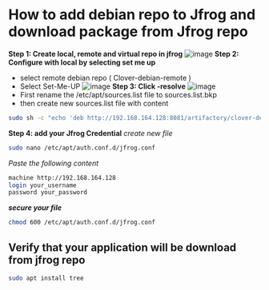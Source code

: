 # How to add debian repo to Jfrog and download package from Jfrog repo
**Step 1: Create local, remote and virtual repo in jfrog**
![image](https://github.com/user-attachments/assets/9e02f4b4-57fd-41b1-b6e6-569110908cf5)
**Step 2: Configure with local by selecting set me up**
- select remote debian repo ( Clover-debian-remote )
- Select Set-Me-UP
![image](https://github.com/user-attachments/assets/ca1114ea-eed3-4dba-8de6-0ac4ab924494)
**Step 3: Click -resolve**
![image](https://github.com/user-attachments/assets/4a3cda4c-e6ef-4251-8154-6b46dfdab62f)
- First rename the /etc/apt/sources.list file to sources.list.bkp
- then create new sources.list file with content  
```bash
sudo sh -c "echo 'deb http://192.168.164.128:8081/artifactory/clover-debian-remote trusty main' >> /etc/apt/sources.list"
```
**Step 4: add your Jfrog Credential**
*create new file*
```bash
sudo nano /etc/apt/auth.conf.d/jfrog.conf
```
*Paste the following content*
```bash
machine http://192.168.164.128
login your_username
password your_password
```
***secure your file***
```bash
chmod 600 /etc/apt/auth.conf.d/jfrog.conf
```
## Verify that your application will be download from jfrog repo
```bash
sudo apt install tree
```




